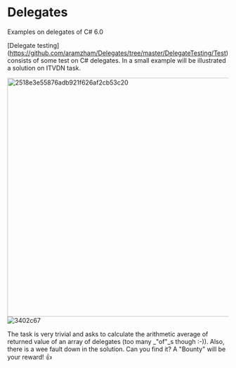 # Delegates
Examples on delegates of C# 6.0

[Delegate testing] (https://github.com/aramzham/Delegates/tree/master/DelegateTesting/Test) consists of some test on C# delegates. In a small example will be illustrated a solution on ITVDN task.

<img width="542" alt="2518e3e55876adb921f626af2cb53c20" src="https://cloud.githubusercontent.com/assets/25085025/22185686/7d5f1492-e103-11e6-9b5f-f7cfa25b37e8.png"> ![3402c67](https://cloud.githubusercontent.com/assets/25085025/22185698/be1a2378-e103-11e6-9b42-c93d2855a2f5.jpg)

The task is very trivial and asks to calculate the arithmetic average of returned value of an array of delegates (too many _"of"_s though :-)).
Also, there is a wee fault down in the solution. Can you find it? A "Bounty" will be your reward! :+1:
